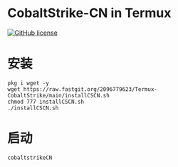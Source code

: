 # CobaltStrike-CN in Termux



[![GitHub license](https://img.shields.io/badge/license-MIT-brightgreen)](https://github.com/2096779623/termux-CobaltStrike/blob/main/LICENSE) 


# 安装




`pkg i wget -y`  
`wget https://raw.fastgit.org/2096779623/Termux-CobaltStrike/main/installCSCN.sh`  
`chmod 777 installCSCN.sh`  
`./installCSCN.sh`  



# 启动    




`cobaltstrikeCN`
